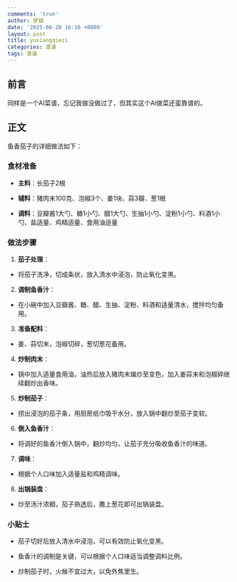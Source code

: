 ```yaml
---
comments: 'true'
author: 梦貘
date: '2025-08-20 16:16 +0800'
layout: post
title: yuxiangqiezi
categories: 食谱
tags: 食谱
---
```

## 前言

同样是一个AI菜谱，忘记我做没做过了，但其实这个AI做菜还蛮靠谱的。

## 正文

鱼香茄子的详细做法如下：

### 食材准备

- **主料**：长茄子2根
  
- **辅料**：猪肉末100克、泡椒3个、姜1块、蒜3瓣、葱1根
  
- **调料**：豆瓣酱1大勺、糖1小勺、醋1大勺、生抽1小勺、淀粉1小勺、料酒1小勺、盐适量、鸡精适量、食用油适量
  

### 做法步骤

1. **茄子处理**：

- 将茄子洗净，切成条状，放入清水中浸泡，防止氧化变黑。

2. **调制鱼香汁**：

- 在小碗中加入豆瓣酱、糖、醋、生抽、淀粉、料酒和适量清水，搅拌均匀备用。

3. **准备配料**：

- 姜、蒜切末，泡椒切碎，葱切葱花备用。

4. **炒制肉末**：

- 锅中加入适量食用油，油热后放入猪肉末煸炒至变色，加入姜蒜末和泡椒碎继续翻炒出香味。

5. **炒制茄子**：

- 捞出浸泡的茄子条，用厨房纸巾吸干水分，放入锅中翻炒至茄子变软。

6. **倒入鱼香汁**：

- 将调好的鱼香汁倒入锅中，翻炒均匀，让茄子充分吸收鱼香汁的味道。

7. **调味**：

- 根据个人口味加入适量盐和鸡精调味。

8. **出锅装盘**：

- 炒至汤汁浓稠，茄子熟透后，撒上葱花即可出锅装盘。

### 小贴士

- 茄子切好后放入清水中浸泡，可以有效防止氧化变黑。
  
- 鱼香汁的调制是关键，可以根据个人口味适当调整调料比例。
  
- 炒制茄子时，火候不宜过大，以免外焦里生。